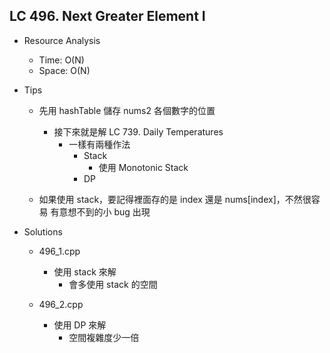 ## LC 496. Next Greater Element I
- Resource Analysis
    - Time: O(N)
    - Space: O(N)
  
- Tips
    - 先用 hashTable 儲存 nums2 各個數字的位置
        - 接下來就是解 LC 739. Daily Temperatures
            - 一樣有兩種作法
                - Stack 
                    - 使用 Monotonic Stack
                - DP
    
    - 如果使用 stack，要記得裡面存的是 index 還是 nums[index]，不然很容易
      有意想不到的小 bug 出現

- Solutions
    - 496_1.cpp
        - 使用 stack 來解   
            - 會多使用 stack 的空間

    - 496_2.cpp
        - 使用 DP 來解
            - 空間複雜度少一倍